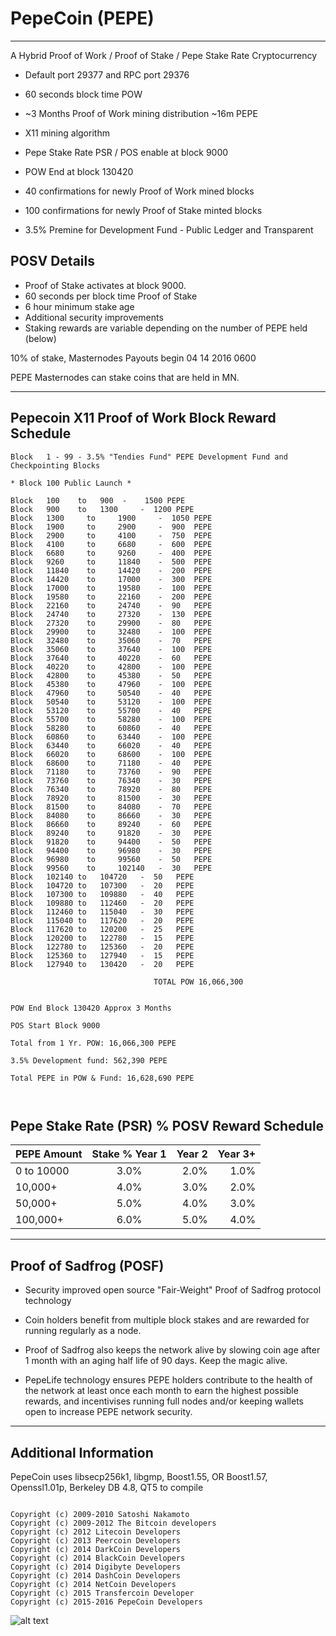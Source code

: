 PepeCoin (PEPE)
===============
-------------------------------------------
A Hybrid Proof of Work / Proof of Stake / Pepe Stake Rate Cryptocurrency


 - Default port 29377 and RPC port 29376

 - 60 seconds block time POW
 - ~3 Months Proof of Work mining distribution ~16m PEPE
 - X11 mining algorithm
 - Pepe Stake Rate PSR / POS enable at block 9000
 - POW End at block 130420

 - 40 confirmations for newly Proof of Work mined blocks
 - 100 confirmations for newly Proof of Stake minted blocks
 - 3.5% Premine for Development Fund - Public Ledger and Transparent

  POSV Details
 ------------
  - Proof of Stake activates at block 9000.
  - 60 seconds per block time Proof of Stake
  - 6 hour minimum stake age
  - Additional security improvements
  - Staking rewards are variable depending on the number of PEPE held (below)

10% of stake, Masternodes Payouts begin 04 14 2016 0600

PEPE Masternodes can stake coins that are held in MN.

-------------------------------------------

Pepecoin X11 Proof of Work Block Reward Schedule
------------------------------------------------
```
Block   1 - 99 - 3.5% "Tendies Fund" PEPE Development Fund and Checkpointing Blocks

* Block 100 Public Launch *

Block	100	   to 	900	 - 	  1500 PEPE
Block	900	   to 	1300	 - 	1200 PEPE
Block	1300	 to 	1900	 - 	1050 PEPE
Block	1900	 to 	2900	 - 	900	 PEPE
Block	2900	 to 	4100	 - 	750	 PEPE
Block	4100	 to 	6680	 - 	600	 PEPE
Block	6680	 to 	9260	 - 	400	 PEPE
Block	9260	 to 	11840	 - 	500	 PEPE
Block	11840	 to 	14420	 - 	200	 PEPE
Block	14420	 to 	17000	 - 	300	 PEPE
Block	17000	 to 	19580	 - 	100	 PEPE
Block	19580	 to 	22160	 - 	200	 PEPE
Block	22160	 to 	24740	 - 	90	 PEPE
Block	24740	 to 	27320	 - 	130	 PEPE
Block	27320	 to 	29900	 - 	80	 PEPE
Block	29900	 to 	32480	 - 	100	 PEPE
Block	32480	 to 	35060	 - 	70	 PEPE
Block	35060	 to 	37640	 - 	100	 PEPE
Block	37640	 to 	40220	 - 	60	 PEPE
Block	40220	 to 	42800	 - 	100	 PEPE
Block	42800	 to 	45380	 - 	50	 PEPE
Block	45380	 to 	47960	 - 	100	 PEPE
Block	47960	 to 	50540	 - 	40	 PEPE
Block	50540	 to 	53120	 - 	100	 PEPE
Block	53120	 to 	55700	 - 	40	 PEPE
Block	55700	 to 	58280	 - 	100	 PEPE
Block	58280	 to 	60860	 - 	40	 PEPE
Block	60860	 to 	63440	 - 	100	 PEPE
Block	63440	 to 	66020	 - 	40	 PEPE
Block	66020	 to 	68600	 - 	100	 PEPE
Block	68600	 to 	71180	 - 	40	 PEPE
Block	71180	 to 	73760	 - 	90	 PEPE
Block	73760	 to 	76340	 - 	30	 PEPE
Block	76340	 to 	78920	 - 	80	 PEPE
Block	78920	 to 	81500	 - 	30	 PEPE
Block	81500	 to 	84080	 - 	70	 PEPE
Block	84080	 to 	86660	 - 	30	 PEPE
Block	86660	 to 	89240	 - 	60	 PEPE
Block	89240	 to 	91820	 - 	30	 PEPE
Block	91820	 to 	94400	 - 	50	 PEPE
Block	94400	 to 	96980	 - 	30	 PEPE
Block	96980	 to 	99560	 - 	50	 PEPE
Block	99560	 to 	102140	 - 	30	 PEPE
Block	102140 to 	104720	 - 	50	 PEPE
Block	104720 to 	107300	 - 	20	 PEPE
Block	107300 to 	109880	 - 	40	 PEPE
Block	109880 to 	112460	 - 	20	 PEPE
Block	112460 to 	115040	 - 	30	 PEPE
Block	115040 to 	117620	 - 	20	 PEPE
Block	117620 to 	120200	 - 	25	 PEPE
Block	120200 to 	122780	 - 	15	 PEPE
Block	122780 to 	125360	 - 	20	 PEPE
Block	125360 to 	127940	 - 	15	 PEPE
Block	127940 to 	130420	 - 	20	 PEPE

								TOTAL POW 16,066,300


POW End Block 130420 Approx 3 Months

POS Start Block 9000

Total from 1 Yr. POW: 16,066,300 PEPE

3.5% Development fund: 562,390 PEPE

Total PEPE in POW & Fund: 16,628,690 PEPE



```


Pepe Stake Rate (PSR) %  POSV Reward Schedule
---------------------------------

| PEPE Amount    | Stake % Year 1|  Year 2  |  Year 3+ |
|:-------------|:-------------:|------------:|------------:|
 |0 to 10000    |  3.0%|  2.0% | 1.0% |
 |10,000+       |   4.0%| 3.0% | 2.0% |
 |50,000+    | 5.0%|4.0%|3.0%|
 |100,000+    |    6.0%|5.0%|4.0%|


----------------------------------


Proof of Sadfrog (POSF)
----------------
 - Security improved open source "Fair-Weight" Proof of Sadfrog protocol technology

 - Coin holders benefit from multiple block stakes and are rewarded for running regularly as a node.

 - Proof of Sadfrog also  keeps the network alive by slowing coin age after 1 month with an aging half life of 90 days. Keep the magic alive.

 - PepeLife technology ensures PEPE holders contribute to the health of the network at least once each month to earn the highest possible rewards, and incentivises running full nodes and/or keeping wallets open to increase PEPE network security.

 -------------------------------

Additional Information
------------------------------
PepeCoin uses libsecp256k1, libgmp, Boost1.55, OR Boost1.57, Openssl1.01p, Berkeley DB 4.8, QT5 to compile

```

Copyright (c) 2009-2010 Satoshi Nakamoto
Copyright (c) 2009-2012 The Bitcoin developers
Copyright (c) 2012 Litecoin Developers
Copyright (c) 2013 Peercoin Developers
Copyright (c) 2014 DarkCoin Developers
Copyright (c) 2014 BlackCoin Developers
Copyright (c) 2014 Digibyte Developers
Copyright (c) 2014 DashCoin Developers
Copyright (c) 2014 NetCoin Developers
Copyright (c) 2015 Transfercoin Developer
Copyright (c) 2015-2016 PepeCoin Developers

 ```

![alt text](http://i2.kym-cdn.com/photos/images/newsfeed/000/095/218/feels-good-man.jpg "Pepe approves")
